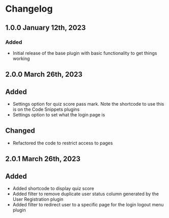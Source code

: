 # Changelog

## 1.0.0 January 12th, 2023

### Added

-   Initial release of the base plugin with basic functionality to get things working

## 2.0.0 March 26th, 2023

## Added

-   Settings option for quiz score pass mark. Note the shortcode to use this is on the Code Snippets plugins
-   Settings option to set what the login page is

## Changed

-   Refactored the code to restrict access to pages

## 2.0.1 March 26th, 2023

## Added

-   Added shortcode to display quiz score
-   Added filter to remove duplicate user status column generated by the User Registration plugin
-   Added filter to redirect user to a specific page for the login logout menu plugin
